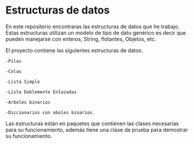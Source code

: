 # Estructuras de datos

En este repositorio encontraras las estructuras de datos que he trabajo. Estas estructuras utilizan un modelo de tipo de dato genérico es decir que pueden manejarse con enteros, String, flotantes, Objetos, etc. 

El proyecto contiene las siguientes estructuras de datos.
    
    -Pilas 
    
    -Colas 
    
    -Lista Simple
    
    -Lista Doblemente Enlazadas
    
    -Arboles binarios
    
    -Diccionarios con aboles binarios.
    
Las estructuras están en paquetes que contienen las clases necesarias para su funcionamiento, además tiene una clase de prueba para demostrar su funcionamiento. 
